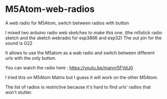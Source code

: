 # M5Atom-web-radios
A web radio for M5Atom, switch between radios with button

I mixed two arduino radio web sketches to make this one.
(the m5stick radio sketch and the sketch webradio for esp3866 and esp32)
The out pin for the sound is G22

It allows to use the M5atom as a wab radio and switch between different urls with the only button.

You can watch the radio here : https://youtu.be/mannr5FVdJ0

I tried this on M5Atom Matrix but I guess it will work on the other M5Atom.

The list of radios is restrictive because it's hard to find urls' radios that won't stutter.

